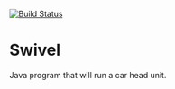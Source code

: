 [![Build Status](https://travis-ci.org/sagalasan/Swivel.svg?branch=master)](https://travis-ci.org/sagalasan/Swivel)
# Swivel
Java program that will run a car head unit.
